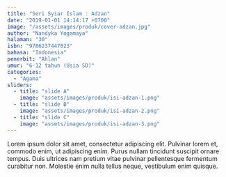 ```yaml
---
title: "Seri Syiar Islam : Adzan"
date: "2019-01-01 14:14:17 +0700"
image: "/assets/images/produk/cover-adzan.jpg"
author: "Nandyka Yogamaya"
halaman: "30"
isbn: "9786237447023"
bahasa: "Indonesia"
penerbit: "Ahlan"
umur: "6-12 tahun (Usia SD)"
categories: 
  - "Agama"
sliders: 
  - title: "slide A"
    image: "assets/images/produk/isi-adzan-1.png"
  - title: "slide B"
    image: "assets/images/produk/isi-adzan-2.png"
  - title: "slide C"
    image: "assets/images/produk/isi-adzan-3.png"
---
```


Lorem ipsum dolor sit amet, consectetur adipiscing elit. Pulvinar lorem et, commodo enim, ut adipiscing enim. Purus nullam tincidunt suscipit ornare tempus. Duis ultrices nam pretium vitae pulvinar pellentesque fermentum curabitur non. Molestie enim nulla tellus neque, vestibulum enim quisque.
